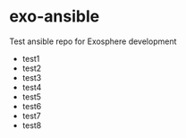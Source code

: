 exo-ansible
===========

Test ansible repo for Exosphere development

- test1
- test2
- test3
- test4
- test5
- test6
- test7
- test8
